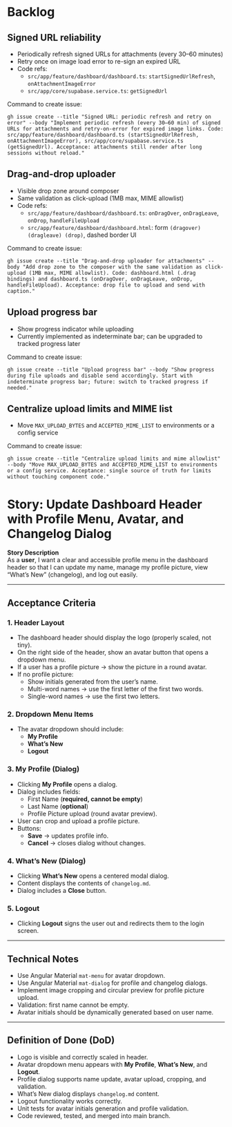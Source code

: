 # Backlog

## Signed URL reliability
- Periodically refresh signed URLs for attachments (every 30–60 minutes)
- Retry once on image load error to re-sign an expired URL
- Code refs:
  - `src/app/feature/dashboard/dashboard.ts`: `startSignedUrlRefresh`, `onAttachmentImageError`
  - `src/app/core/supabase.service.ts`: `getSignedUrl`

Command to create issue:
```
gh issue create --title "Signed URL: periodic refresh and retry on error" --body "Implement periodic refresh (every 30–60 min) of signed URLs for attachments and retry-on-error for expired image links. Code: src/app/feature/dashboard/dashboard.ts (startSignedUrlRefresh, onAttachmentImageError), src/app/core/supabase.service.ts (getSignedUrl). Acceptance: attachments still render after long sessions without reload."
```

## Drag-and-drop uploader
- Visible drop zone around composer
- Same validation as click-upload (1MB max, MIME allowlist)
- Code refs:
  - `src/app/feature/dashboard/dashboard.ts`: `onDragOver`, `onDragLeave`, `onDrop`, `handleFileUpload`
  - `src/app/feature/dashboard/dashboard.html`: form `(dragover) (dragleave) (drop)`, dashed border UI

Command to create issue:
```
gh issue create --title "Drag-and-drop uploader for attachments" --body "Add drop zone to the composer with the same validation as click-upload (1MB max, MIME allowlist). Code: dashboard.html (.drag bindings) and dashboard.ts (onDragOver, onDragLeave, onDrop, handleFileUpload). Acceptance: drop file to upload and send with caption."
```

## Upload progress bar
- Show progress indicator while uploading
- Currently implemented as indeterminate bar; can be upgraded to tracked progress later

Command to create issue:
```
gh issue create --title "Upload progress bar" --body "Show progress during file uploads and disable send accordingly. Start with indeterminate progress bar; future: switch to tracked progress if needed."
```

## Centralize upload limits and MIME list
- Move `MAX_UPLOAD_BYTES` and `ACCEPTED_MIME_LIST` to environments or a config service

Command to create issue:
```
gh issue create --title "Centralize upload limits and mime allowlist" --body "Move MAX_UPLOAD_BYTES and ACCEPTED_MIME_LIST to environments or a config service. Acceptance: single source of truth for limits without touching component code."
```

# Story: Update Dashboard Header with Profile Menu, Avatar, and Changelog Dialog

**Story Description**  
As a **user**, I want a clear and accessible profile menu in the dashboard header so that I can update my name, manage my profile picture, view “What’s New” (changelog), and log out easily.

---

## Acceptance Criteria

### 1. Header Layout
- The dashboard header should display the logo (properly scaled, not tiny).
- On the right side of the header, show an avatar button that opens a dropdown menu.
- If a user has a profile picture → show the picture in a round avatar.
- If no profile picture:  
  - Show initials generated from the user’s name.  
  - Multi-word names → use the first letter of the first two words.  
  - Single-word names → use the first two letters.

### 2. Dropdown Menu Items
- The avatar dropdown should include:
  - **My Profile**
  - **What’s New**
  - **Logout**

### 3. My Profile (Dialog)
- Clicking **My Profile** opens a dialog.
- Dialog includes fields:
  - First Name (**required, cannot be empty**)
  - Last Name (**optional**)
  - Profile Picture upload (round avatar preview).
- User can crop and upload a profile picture.
- Buttons:
  - **Save** → updates profile info.
  - **Cancel** → closes dialog without changes.

### 4. What’s New (Dialog)
- Clicking **What’s New** opens a centered modal dialog.
- Content displays the contents of `changelog.md`.
- Dialog includes a **Close** button.

### 5. Logout
- Clicking **Logout** signs the user out and redirects them to the login screen.

---

## Technical Notes
- Use Angular Material `mat-menu` for avatar dropdown.
- Use Angular Material `mat-dialog` for profile and changelog dialogs.
- Implement image cropping and circular preview for profile picture upload.
- Validation: first name cannot be empty.
- Avatar initials should be dynamically generated based on user name.

---

## Definition of Done (DoD)
- Logo is visible and correctly scaled in header.
- Avatar dropdown menu appears with **My Profile**, **What’s New**, and **Logout**.
- Profile dialog supports name update, avatar upload, cropping, and validation.
- What’s New dialog displays `changelog.md` content.
- Logout functionality works correctly.
- Unit tests for avatar initials generation and profile validation.
- Code reviewed, tested, and merged into main branch.
